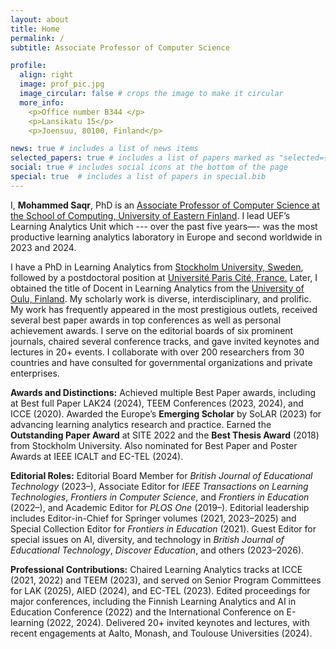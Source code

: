 ```yaml
---
layout: about
title: Home
permalink: /
subtitle: Associate Professor of Computer Science

profile:
  align: right
  image: prof_pic.jpg
  image_circular: false # crops the image to make it circular
  more_info: 
    <p>Office number B344 </p>
    <p>Lansikatu 15</p>
    <p>Joensuu, 80100, Finland</p>

news: true # includes a list of news items
selected_papers: true # includes a list of papers marked as "selected={true}"
social: true # includes social icons at the bottom of the page
special: true  # includes a list of papers in special.bib
---
```

I, **Mohammed Saqr**, PhD is an [Associate Professor of Computer Science at the School of Computing, University of Eastern Finland](https://sites.uef.fi/edtech/learning-analytics-2/saqr/).  I lead UEF’s Learning Analytics Unit which --- over the past five years––- was the most productive learning analytics laboratory in Europe and second worldwide in 2023 and 2024. 

I have a PhD in Learning Analytics from [Stockholm University, Sweden](https://www.su.se/department-of-computer-and-systems-sciences/), followed by a postdoctoral position at [Université Paris Cité, France.](https://u-paris.fr/) Later, I obtained the title of Docent in Learning Analytics from the [University of Oulu, Finland](https://www.oulu.fi/en/research-groups/let-lab-learning-and-educational-technology-research-lab). My scholarly work is diverse, interdisciplinary, and prolific. My work has frequently appeared in the most prestigious outlets, received several best paper awards in top conferences as well as personal achievement awards. I serve on the editorial boards of six prominent journals, chaired several conference tracks, and gave invited keynotes and lectures in 20+ events. I collaborate with over 200 researchers from 30 countries and have consulted for governmental organizations and private enterprises.

**Awards and Distinctions:** Achieved multiple Best Paper awards, including at Best full Paper LAK24 (2024), TEEM Conferences (2023, 2024), and ICCE (2020). Awarded the Europe’s **Emerging Scholar** by SoLAR (2023) for advancing learning analytics research and practice. Earned the **Outstanding Paper Award** at SITE 2022 and the **Best Thesis Award** (2018) from Stockholm University. Also nominated for Best Paper and Poster Awards at IEEE ICALT and EC-TEL (2024).

**Editorial Roles:** Editorial Board Member for *British Journal of Educational Technology* (2023–), Associate Editor for *IEEE Transactions on Learning Technologies*, *Frontiers in Computer Science*, and *Frontiers in Education* (2022–), and Academic Editor for *PLOS One* (2019–). Editorial leadership includes Editor-in-Chief for Springer volumes (2021, 2023–2025) and Special Collection Editor for *Frontiers in Education* (2021). Guest Editor for special issues on AI, diversity, and technology in *British Journal of Educational Technology*, *Discover Education*, and others (2023–2026).

**Professional Contributions:** Chaired Learning Analytics tracks at ICCE (2021, 2022) and TEEM (2023), and served on Senior Program Committees for LAK (2025), AIED (2024), and EC-TEL (2023). Edited proceedings for major conferences, including the Finnish Learning Analytics and AI in Education Conference (2022) and the International Conference on E-learning (2022, 2024). Delivered 20+ invited keynotes and lectures, with recent engagements at Aalto, Monash, and Toulouse Universities (2024).
